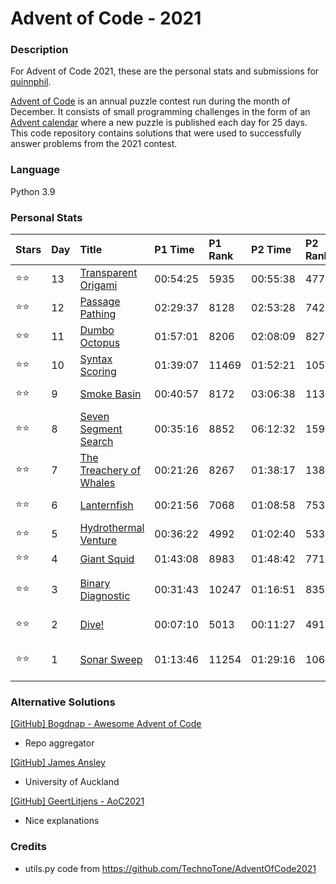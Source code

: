 Advent of Code - 2021
=====================

### Description    

For Advent of Code 2021, these are the personal stats and submissions for [quinnphil](https://github.com/quinnphil).

[Advent of Code](https://adventofcode.com/) is an annual puzzle contest run during the month of December.
  It consists of small programming challenges in the form of an [Advent calendar](https://en.wikipedia.org/wiki/Advent_calendar)
  where a new puzzle is published each day for 25 days.  This code repository contains solutions that were used to 
successfully answer problems from the 2021 contest.  

### Language  
Python 3.9

### Personal Stats  

| Stars | Day | Title                                                          | P1 Time  | P1 Rank | P2 Time  | P2 Rank | Notes                |
|:------|:----|:---------------------------------------------------------------|:---------|:--------|:---------|:--------|:---------------------|
| ⭐⭐    | 13  | [Transparent Origami](https://adventofcode.com/2021/day/13)    | 00:54:25 | 5935    | 00:55:38 | 4770    | Folding dots         |
| ⭐⭐    | 12  | [Passage Pathing](https://adventofcode.com/2021/day/12)        | 02:29:37 | 8128    | 02:53:28 | 7422    | Big cave little cave |
| ⭐⭐    | 11  | [Dumbo Octopus](https://adventofcode.com/2021/day/11)          | 01:57:01 | 8206    | 02:08:09 | 8276    | Flashing octopodes   |
| ⭐⭐    | 10  | [Syntax Scoring](https://adventofcode.com/2021/day/10)         | 01:39:07 | 11469   | 01:52:21 | 10553   | chunks \[\]{}<>()    |
| ⭐⭐    | 9   | [Smoke Basin](https://adventofcode.com/2021/day/9)             | 00:40:57 | 8172    | 03:06:38 | 11396   | lowpoints / basins   |
| ⭐⭐    | 8   | [Seven Segment Search](https://adventofcode.com/2021/day/8)    | 00:35:16 | 8852    | 06:12:32 | 15900   | digits * revisit!    |
| ⭐⭐    | 7   | [The Treachery of Whales](https://adventofcode.com/2021/day/7) | 00:21:26 | 8267    | 01:38:17 | 13857   | crabs                |
| ⭐⭐    | 6   | [Lanternfish](https://adventofcode.com/2021/day/6)             | 00:21:56 | 7068    | 01:08:58 | 7534    | single array         |
| ⭐⭐    | 5   | [Hydrothermal Venture](https://adventofcode.com/2021/day/5)    | 00:36:22 | 4992    | 01:02:40 | 5333    | tuples               |
| ⭐⭐    | 4   | [Giant Squid](https://adventofcode.com/2021/day/4)             | 01:43:08 | 8983    | 01:48:42 | 7716    | bingo                |
| ⭐⭐    | 3   | [Binary Diagnostic](https://adventofcode.com/2021/day/3)       | 00:31:43 | 10247   | 01:16:51 | 8352    | O2 and CO2 binary    |
| ⭐⭐    | 2   | [Dive!](https://adventofcode.com/2021/day/2)                   | 00:07:10 | 5013    | 00:11:27 | 4910    | 05:00 start          |
| ⭐⭐    | 1   | [Sonar Sweep](https://adventofcode.com/2021/day/1)             | 01:13:46 | 11254   | 01:29:16 | 10643   | 06:05 start (late!)  |

### Alternative Solutions

[[GitHub] Bogdnap - Awesome Advent of Code](https://github.com/Bogdanp/awesome-advent-of-code#python)
- Repo aggregator

[[GitHub] James Ansley](https://github.com/James-Ansley/adventofcode)
- University of Auckland

[[GitHub] GeertLitjens - AoC2021](https://github.com/GeertLitjens/advent-of-code-2021)
- Nice explanations

### Credits

- utils.py code from https://github.com/TechnoTone/AdventOfCode2021
